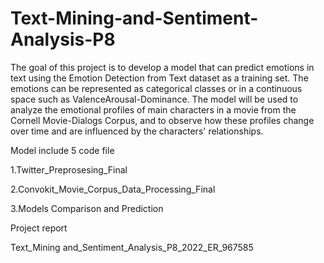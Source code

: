 # Text-Mining-and-Sentiment-Analysis-P8

The goal of this project is to develop a model that can predict emotions in text using the Emotion Detection from Text dataset as a training set. The emotions can be represented as categorical classes or in a continuous space such as ValenceArousal-Dominance. The model will be used to analyze the emotional profiles of main characters in a movie from the Cornell Movie-Dialogs Corpus, and to observe how these profiles change over time and are influenced by the characters' relationships.

Model include 5 code file 

1.Twitter_Preprosesing_Final

2.Convokit_Movie_Corpus_Data_Processing_Final

3.Models Comparison and Prediction

Project report 

Text_Mining and_Sentiment_Analysis_P8_2022_ER_967585
